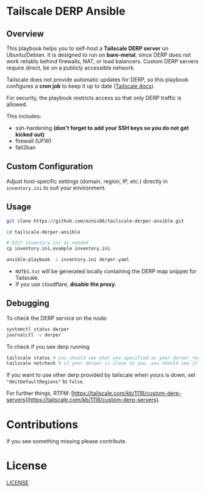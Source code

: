# Tailscale DERP Ansible

## Overview

This playbook helps you to self-host a **Tailscale DERP server** on Ubuntu/Debian. It is designed to run on **bare-metal**, since DERP does not work reliably behind firewalls, NAT, or load balancers. Custom DERP servers require direct, be on a publicly accessible network.

Tailscale does not provide automatic updates for DERP, so this playbook configures a **cron job** to keep it up to date ([Tailscale docs](https://tailscale.com/kb/1118/custom-derp-servers#limitations)).

For security, the playbook restricts access so that only DERP traffic is allowed.

This includes:

- ssh-hardening **(don't forget to add your SSH keys so you do not get kicked out)**
- firewall (UFW)
- fail2ban



## Custom Configuration

Adjust host-specific settings (domain, region, IP, etc.) directly in `inventory.ini` to suit your environment.



## Usage

```bash
git clone https://github.com/eznix86/tailscale-derper-ansible.git

cd tailscale-derper-ansible

# Edit inventory.ini as needed
cp inventory.ini.example inventory.ini

ansible-playbook -i inventory.ini derper.yaml
```

* `NOTES.txt` will be generated locally containing the DERP map snippet for Tailscale.
* If you use cloudflare, **disable the proxy**.



## Debugging

To check the DERP service on the node:

```bash
systemctl status derper
journalctl -u derper
```

To check if you see derp running

```bash
tailscale status # you should see what you specified as your derper_region_code
tailscale netcheck # if your derper is close to you, you should see it
```

If you want to use other derp provided by tailscale when yours is down, set `"OmitDefaultRegions"` to `false`.

For further things, RTFM: [https://tailscale.com/kb/1118/custom-derp-servers](https://tailscale.com/kb/1118/custom-derp-servers).

# Contributions

If you see something missing please contribute.

# License

[LICENSE](LICENSE)
